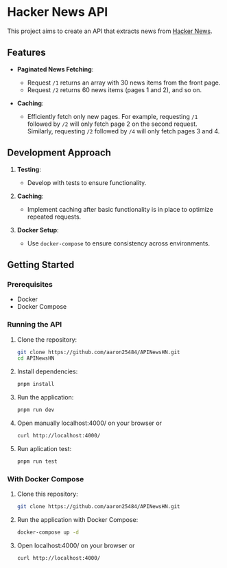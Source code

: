 # Hacker News API

This project aims to create an API that extracts news from [Hacker News](https://news.ycombinator.com/).

## Features

- **Paginated News Fetching**: 
  - Request `/1` returns an array with 30 news items from the front page.
  - Request `/2` returns 60 news items (pages 1 and 2), and so on.

- **Caching**: 
  - Efficiently fetch only new pages. For example, requesting `/1` followed by `/2` will only fetch page 2 on the second request. Similarly, requesting `/2` followed by `/4` will only fetch pages 3 and 4.

## Development Approach

1. **Testing**: 
   - Develop with tests to ensure functionality.
   
2. **Caching**: 
   - Implement caching after basic functionality is in place to optimize repeated requests.

3. **Docker Setup**: 
   - Use `docker-compose` to ensure consistency across environments.

## Getting Started

### Prerequisites

- Docker
- Docker Compose

### Running the API

1. Clone the repository:
   ```sh
   git clone https://github.com/aaron25484/APINewsHN.git
   cd APINewsHN

2. Install dependencies:

    ```bash
    pnpm install
    ```

3. Run the application:

    ```bash
    pnpm run dev
    ```
4. Open manually localhost:4000/ on your browser or 

     ```bash
    curl http://localhost:4000/
    ```

5. Run aplication test:

    ```bash
    pnpm run test
    ```
    

### With Docker Compose

1. Clone this repository:

    ```bash
    git clone https://github.com/aaron25484/APINewsHN.git
    ```


2. Run the application with Docker Compose:

    ```bash
    docker-compose up -d
    ```

3. Open localhost:4000/ on your browser or 

    ```bash
    curl http://localhost:4000/
    ```

